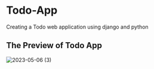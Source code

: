 # Todo-App
Creating a Todo web application using django and python

## The Preview of Todo App
![2023-05-06 (3)](https://user-images.githubusercontent.com/97351156/236602043-3ac08a3d-4f5b-4954-914c-5441deef6c36.png)


